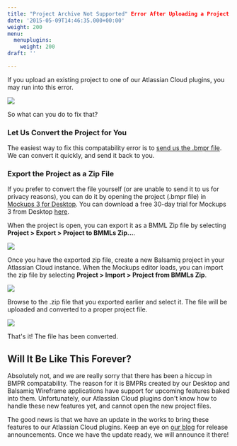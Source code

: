 ```yaml
---
title: "Project Archive Not Supported" Error After Uploading a Project to Atlassian Cloud
date: '2015-05-09T14:46:35.000+00:00'
weight: 200
menu:
  menuplugins:
    weight: 200
draft: ''

---
```


If you upload an existing project to one of our Atlassian Cloud plugins, you may run into this error.

![](https://media.balsamiq.com/img/support/docs/atlassian/bmpr2_not_supported.png)

So what can you do to fix that?

### Let Us Convert the Project for You

The easiest way to fix this compatability error is to [send us the .bmpr file](mailto:support@balsamiq.com). We can convert it quickly, and send it back to you.

### Export the Project as a Zip File

If you prefer to convert the file yourself (or are unable to send it to us for privacy reasons), you can do it by opening the project (.bmpr file) in [Mockups 3 for Desktop](https://balsamiq.com/products/mockups/). You can download a free 30-day trial for Mockups 3 from Desktop [here](https://balsamiq.com/download).

When the project is open, you can export it as a BMML Zip file by selecting **Project > Export > Project to BMMLs Zip...**.

![](https://media.balsamiq.com/img/support/docs/atlassian/export_to_zip.png)

Once you have the exported zip file, create a new Balsamiq project in your Atlassian Cloud instance. When the Mockups editor loads, you can import the zip file by selecting **Project > Import > Project from BMMLs Zip**.

![](https://media.balsamiq.com/img/support/docs/atlassian/import_from_zip.png)

Browse to the .zip file that you exported earlier and select it. The file will be uploaded and converted to a proper project file.

![](https://media.balsamiq.com/img/support/docs/atlassian/import_successful.png)

That's it! The file has been converted.

## Will It Be Like This Forever?

Absolutely not, and we are really sorry that there has been a hiccup in BMPR compatability. The reason for it is BMPRs created by our Desktop and Balsamiq Wireframe applications have support for upcoming features baked into them. Unfortunately, our Atlassian Cloud plugins don't know how to handle these new features yet, and cannot open the new project files.

The good news is that we have an update in the works to bring these features to our Atlassian Cloud plugins. Keep an eye on [our blog](http://blog.balsamiq.com/) for release announcements. Once we have the update ready, we will announce it there!
